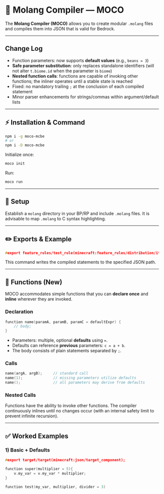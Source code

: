 # 🧩 Molang Compiler — MOCO

The **Molang Compiler (MOCO)** allows you to create modular `.molang` files and compiles them into JSON that is valid for Bedrock.

---

## Change Log

* Function parameters: now supports **default values** (e.g., `beans = 3`)
* **Safe parameter substitution**: only replaces standalone identifiers (will not alter `t.biome.id` when the parameter is `biome`)
* **Nested function calls**: functions are capable of invoking other functions; the inliner operates until a stable state is reached
* Fixed: no mandatory trailing `;` at the conclusion of each compiled statement
* Minor parser enhancements for strings/commas within argument/default lists

---

## ⚡️ Installation & Command

```bash
npm i -g moco-mcbe
# or
npm i -D moco-mcbe
```

Initialize once:

```bash
moco init
```

Run:

```bash
moco run
```

---

## 📁 Setup

Establish a `molang` directory in your BP/RP and include `.molang` files. It is advisable to map `.molang` to C syntax highlighting.

---

## ✏️ Exports & Example

```c
#export feature_rules/test_rule(minecraft:feature_rules/distribution/iterations);
```

This command writes the compiled statements to the specified JSON path.

---

## 🧠 Functions (New)

MOCO accommodates simple functions that you can **declare once** and **inline** wherever they are invoked.

### Declaration

```c
function name(paramA, paramB, paramC = defaultExpr) {
    // body;
}
```

* Parameters: multiple, optional **defaults** using `=`.
* Defaults can reference **previous** parameters: `c = a + b`.
* The body consists of plain statements separated by `;`.

### Calls

```c
name(argA, argB);     // standard call
name(1);              // missing parameters utilize defaults
name();               // all parameters may derive from defaults
```

### Nested Calls

Functions have the ability to invoke other functions. The compiler continuously inlines until no changes occur (with an internal safety limit to prevent infinite recursion).

---

## ✅ Worked Examples

### 1) Basic + Defaults

```c
#export target/target(minecraft:json/target_component);

function super(multiplier = 5){
    v.my_var = v.my_var * multiplier;
}

function test(my_var, multiplier, divider = 3)